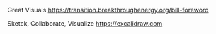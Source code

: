 Great Visuals
https://transition.breakthroughenergy.org/bill-foreword

Sketck, Collaborate, Visualize
https://excalidraw.com
